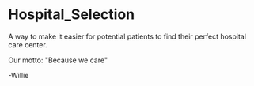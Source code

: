 # Hospital_Selection
A way to make it easier for potential patients to find their perfect hospital care center.

Our motto: 
"Because we care"

  -Willie
